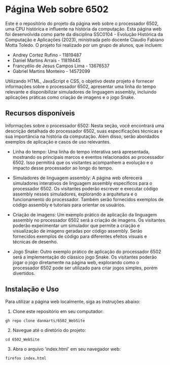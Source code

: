 # Página Web sobre 6502 #
Este é o repositório do projeto da página web sobre o processador 6502, uma CPU histórica e influente na história da computação. Esta página web foi desenvolvida como parte da disciplina SSC0104 - Evolução Histórica da Computação e Aplicações (2023), ministrada pelo docente Claudio Fabiano Motta Toledo. O projeto foi realizado por um grupo de alunos, que incluem:

+ Andrey Cortez Rufino - 11819487
+ Daniel Martins Arrais - 11819445
+ Francyélio de Jesus Campos Lima - 13676537
+ Gabriel Martins Monteiro - 14572099

Utilizando HTML, JavaScript e CSS, o objetivo deste projeto é fornecer informações sobre o processador 6502, apresentar uma linha do tempo relevante e disponibilizar simuladores de linguagem assembly, incluindo aplicações práticas como criação de imagens e o jogo Snake.


## Recursos disponíveis ##
Informações sobre o processador 6502: Nesta seção, você encontrará uma descrição detalhada do processador 6502, suas especificações técnicas e sua importância na história da computação. Além disso, serão abordados exemplos de aplicação e casos de uso relevantes.

+ Linha do tempo: Uma linha do tempo interativa será apresentada, mostrando os principais marcos e eventos relacionados ao processador 6502. Isso permitirá que os visitantes acompanhem a evolução e o impacto desse processador ao longo do tempo.

+ Simuladores de linguagem assembly: A página web oferecerá simuladores interativos de linguagem assembly específicos para o processador 6502. Os visitantes poderão escrever e executar código assembly nesses simuladores, explorando a arquitetura e o funcionamento do processador. Também serão fornecidos exemplos de código assembly e tutoriais para orientar os usuários.

+ Criação de imagens: Um exemplo prático de aplicação da linguagem assembly no processador 6502 será a criação de imagens. Os visitantes poderão experimentar um simulador que permite a criação e visualização de imagens geradas por código assembly. Serão fornecidos exemplos de código para diferentes efeitos visuais e técnicas de desenho.

+ Jogo Snake: Outro exemplo prático de aplicação do processador 6502 será a implementação do clássico jogo Snake. Os visitantes poderão jogar o jogo diretamente na página web, explorando como o processador 6502 pode ser utilizado para criar jogos simples, porém divertidos.

## Instalação e Uso ##
Para utilizar a página web localmente, siga as instruções abaixo:

1. Clone este repositório em seu computador:
```
gh repo clone danmarts/6502_WebSite
```
2. Navegue até o diretório do projeto:
```
cd 6502_WebSite
```
3. Abra o arquivo 'index.html' em seu navegador web:
```
firefox index.html
```
